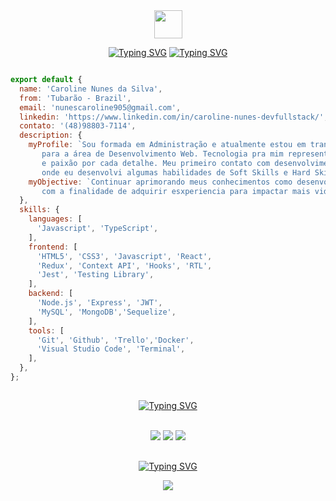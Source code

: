 <div align="center">
<img src="https://github.com/TheDudeThatCode/TheDudeThatCode/blob/master/Assets/Earth.gif" height="45" />
 
[![Typing SVG](https://readme-typing-svg.demolab.com?font=Orbitron&weight=600&size=28&pause=1000&color=2589EE&center=verdadeiro&vCenter=falso&repeat=verdadeiro&width=205&lines=Hello+World%2C)](https://git.io/typing-svg)
[![Typing SVG](https://readme-typing-svg.demolab.com?font=Orbitron&size=28&pause=1000&color=EEEEEE&center=verdadeiro&vCenter=falso&repeat=verdadeiro&width=405&lines=I'+m+Caroline+Nunes(Carol))](https://git.io/typing-svg)
</div>
  
  
```javascript

export default {
  name: 'Caroline Nunes da Silva',
  from: 'Tubarão - Brazil',
  email: 'nunescaroline905@gmail.com',
  linkedin: 'https://www.linkedin.com/in/caroline-nunes-devfullstack/',
  contato: '(48)98803-7114',
  description: {
    myProfile: `Sou formada em Administração e atualmente estou em transição de carreira
       para a área de Desenvolvimento Web. Tecnologia pra mim representa foco, disciplina
       e paixão por cada detalhe. Meu primeiro contato com desenvolvimento foi na Trybe,
       onde eu desenvolvi algumas habilidades de Soft Skills e Hard Skills.`,
    myObjective: `Continuar aprimorando meus conhecimentos como desenvolvedora Full Stack,
       com a finalidade de adquirir esxperiencia para impactar mais vidas utilizando a programação!`,      
  },
  skills: {
    languages: [
      'Javascript', 'TypeScript',
    ],    
    frontend: [
      'HTML5', 'CSS3', 'Javascript', 'React',
      'Redux', 'Context API', 'Hooks', 'RTL',
      'Jest', 'Testing Library',
    ],
    backend: [
      'Node.js', 'Express', 'JWT',
      'MySQL', 'MongoDB','Sequelize',
    ],
    tools: [
      'Git', 'Github', 'Trello','Docker',
      'Visual Studio Code', 'Terminal',
    ],
  },
};

```
##
<div align="center">
 
[![Typing SVG](https://readme-typing-svg.demolab.com?font=Orbitron&duration=1&pause=1&width=100&height=29&lines=Contact)](https://git.io/typing-svg)

<div><br>
  <a href="https://www.instagram.com/caarolhn/" target="_blank"><img src="https://img.shields.io/badge/-Instagram-%23E4405F?style=for-the-badge&logo=instagram&logoColor=white" target="_blank"></a>
  <a href = "mailto: nunescaroline905@gmail.com"><img src="https://img.shields.io/badge/-Gmail-%23333?style=for-the-badge&logo=gmail&logoColor=white" target="_blank"></a>
  <a href="https://www.linkedin.com/in/caroline-nunes-devfullstack/" target="_blank"><img src="https://img.shields.io/badge/-LinkedIn-%230077B5?style=for-the-badge&logo=linkedin&logoColor=white" target="_blank"></a> 
</div>
</div> 


##

<div align="center">
 
[![Typing SVG](https://readme-typing-svg.demolab.com?font=Orbitron&size=15&duration=1&pause=8000&width=170&lines=Profile+Visitor+Count)](https://git.io/typing-svg)
 
<img align="center" src="https://komarev.com/ghpvc/?username=carolhn&color=blue&style=for-the-badge" />
</div> 

